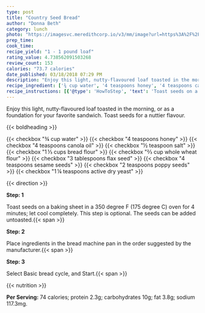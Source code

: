 ```yaml
---
type: post
title: "Country Seed Bread"
author: "Donna Beth"
category: lunch
photo: "https://imagesvc.meredithcorp.io/v3/mm/image?url=https%3A%2F%2Fimages.media-allrecipes.com%2Fuserphotos%2F5493581.jpg"
prep_time: 
cook_time: 
recipe_yield: "1 - 1 pound loaf"
rating_value: 4.738562091503268
review_count: 153
calories: "73.7 calories"
date_published: 03/18/2018 07:29 PM
description: "Enjoy this light, nutty-flavoured loaf toasted in the morning, or as a foundation for your favorite sandwich.  Toast seeds for a nuttier flavour."
recipe_ingredient: ['¾ cup water', '4 teaspoons honey', '4 teaspoons canola oil', '½ teaspoon salt', '1\u2009⅓ cups bread flour', '⅔ cup whole wheat flour', '3 tablespoons flax seed', '4 teaspoons sesame seeds', '2 teaspoons poppy seeds', '1\u2009¼ teaspoons active dry yeast']
recipe_instructions: [{'@type': 'HowToStep', 'text': 'Toast seeds on a baking sheet in a 350 degree F (175 degree C) oven for 4 minutes; let cool completely. This step is optional.  The seeds can be added untoasted.\n'}, {'@type': 'HowToStep', 'text': 'Place ingredients in the bread machine pan in the order suggested by the manufacturer.\n'}, {'@type': 'HowToStep', 'text': 'Select Basic bread cycle, and Start.\n'}]
---
```


Enjoy this light, nutty-flavoured loaf toasted in the morning, or as a foundation for your favorite sandwich.  Toast seeds for a nuttier flavour. 

{{< boldheading >}}

{{< checkbox "¾ cup water" >}}
{{< checkbox "4 teaspoons honey" >}}
{{< checkbox "4 teaspoons canola oil" >}}
{{< checkbox "½ teaspoon salt" >}}
{{< checkbox "1 ⅓ cups bread flour" >}}
{{< checkbox "⅔ cup whole wheat flour" >}}
{{< checkbox "3 tablespoons flax seed" >}}
{{< checkbox "4 teaspoons sesame seeds" >}}
{{< checkbox "2 teaspoons poppy seeds" >}}
{{< checkbox "1 ¼ teaspoons active dry yeast" >}}


{{< direction >}}

**Step: 1**

Toast seeds on a baking sheet in a 350 degree F (175 degree C) oven for 4 minutes; let cool completely. This step is optional.  The seeds can be added untoasted.{{< span >}}

**Step: 2**

Place ingredients in the bread machine pan in the order suggested by the manufacturer.{{< span >}}

**Step: 3**

Select Basic bread cycle, and Start.{{< span >}}

{{< nutrition >}}

**Per Serving:** 74 calories; protein 2.3g; carbohydrates 10g; fat 3.8g; sodium 117.3mg.